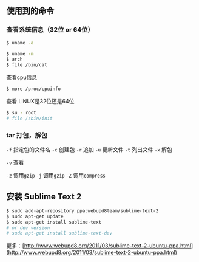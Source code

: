 ## 使用到的命令

### 查看系统信息（32位 or 64位）

``` sh
$ uname -a
```

``` sh
$ uname -m
$ arch
$ file /bin/cat
```

查看cpu信息

``` sh
$ more /proc/cpuinfo
```

查看 LINUX是32位还是64位

``` sh
$ su - root
# file /sbin/init
```

### tar 打包，解包

`-f` 指定包的文件名
`-c` 创建包
`-r` 追加
`-u` 更新文件
`-t` 列出文件
`-x` 解包

`-v` 查看

`-z` 调用`gzip`
`-j` 调用`gzip`
`-Z` 调用`compress`

## 安装 Sublime Text 2

``` sh
$ sudo add-apt-repository ppa:webupd8team/sublime-text-2
$ sudo apt-get update
$ sudo apt-get install sublime-text
# or dev version
# sudo apt-get install sublime-text-dev
```

更多：[http://www.webupd8.org/2011/03/sublime-text-2-ubuntu-ppa.html](http://www.webupd8.org/2011/03/sublime-text-2-ubuntu-ppa.html)
